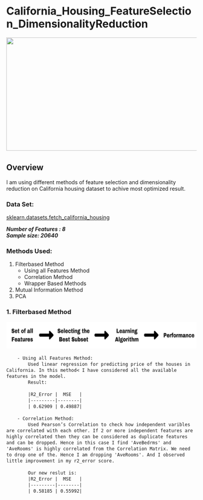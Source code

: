 # California_Housing_FeatureSelection_DimensionalityReduction

<img src="https://github.com/skp163/California_Housing_FeatureSelection_DimensionalityReduction/blob/main/Assets/Feature%20Selection%20%26%20Dimensionality%20Reduction%20(1).gif" width="800" height="300" />

## Overview
I am using different methods of feature selection and dimensionality reduction on California housing dataset to achive most optimized result. 

### Data Set: <br/>
[sklearn.datasets.fetch_california_housing](https://scikit-learn.org/stable/modules/generated/sklearn.datasets.fetch_california_housing.html)

***Number of Features : 8*** <br/>
***Sample size: 20640***

### Methods Used:
1. Filterbased Method
    - Using all Features Method
    - Correlation Method
    - Wrapper Based Methods
2. Mutual Information Method
3. PCA


### 1. Filterbased Method

<img src="https://github.com/skp163/California_Housing_FeatureSelection_DimensionalityReduction/blob/main/Assets/Filter_1.png" width="600" height="70" />

        - Using all Features Method:
            Used linear regression for predicting price of the houses in California. In this method< I have considered all the available features in the model.
            Result:

            |R2_Error |  MSE   |
            |---------|--------|
            | 0.62909 | 0.49887|

        - Correlation Method:
            Used Pearson’s Correlation to check how independent varibles are correlated with each other. If 2 or more independent features are highly correlated then they can be considered as duplicate features and can be dropped. Hence in this case I find 'AveBedrms' and 'AveRooms' is highly correlated from the Correlation Matrix. We need to drop one of the. Hence I am dropping 'AveRooms'. And I observed little improvement in my r2_error score.

            Our new reslut is:
            |R2_Error |  MSE   |
            |---------|--------|
            | 0.58185 | 0.55992|
